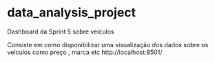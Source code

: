 # data_analysis_project
Dashboard da Sprint 5 sobre veículos

Consiste em como disponibilizar uma visualização dos dados sobre os veículos como preço , marca etc
http://localhost:8501/
